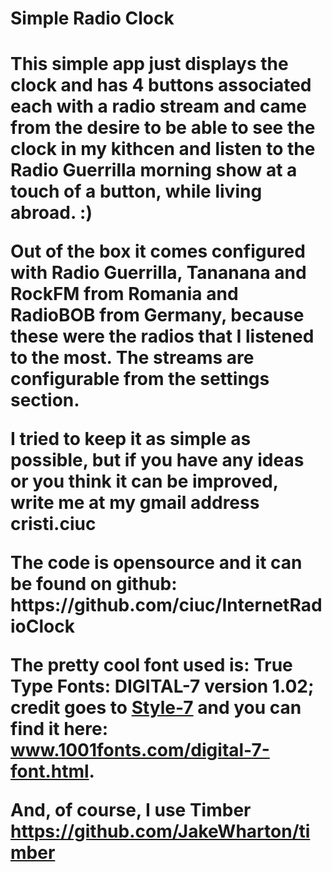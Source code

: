 <h1>Simple Radio Clock<h1>
<p>This simple app just displays the clock and has 4 buttons associated each with a radio stream and came from the desire to be able to see the clock in  my kithcen and listen to the Radio Guerrilla morning show at a touch of a button, while living abroad. :)</p>
<p>Out of the box it comes configured with Radio Guerrilla, Tananana and RockFM from Romania and RadioBOB from Germany, because these were the radios that I listened to the most. The streams are configurable from the settings section.</p>
<p>I tried to keep it as simple as possible, but if you have any ideas or you think it can be improved, write me at my gmail address cristi.ciuc</p>
<p>The code is opensource and it can be found on github: https://github.com/ciuc/InternetRadioClock</p>
<p>The pretty cool font used is: True Type Fonts: DIGITAL-7 version 1.02; credit goes to <a href="http://www.styleseven.com">Style-7</a> and you can find it here: <a href="http://www.1001fonts.com/digital-7-font.html">www.1001fonts.com/digital-7-font.html</a>.</p>
<p>And, of course, I use Timber <a href="https://github.com/JakeWharton/timber">https://github.com/JakeWharton/timber</a>